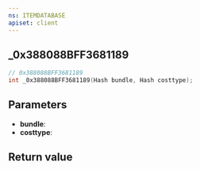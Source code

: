 ```yaml
---
ns: ITEMDATABASE
apiset: client
---
```

## _0x388088BFF3681189

```c
// 0x388088BFF3681189
int _0x388088BFF3681189(Hash bundle, Hash costtype);
```


## Parameters
* **bundle**:
* **costtype**:

## Return value